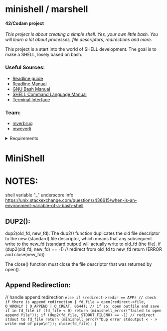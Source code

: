 # minishell / marshell
#### 42/Codam project

*This project is about creating a simple shell. Yes, your own little bash. You will learn a lot about processes, file descriptors, redirections and more.*

This project is a start into the world of SHELL development. The goal is to make a SHELL, losely based on bash.

### Useful Sources:
- [Readline guide](https://web.mit.edu/gnu/doc/html/rlman_2.html)
- [Readline Manual](https://man7.org/linux/man-pages/man3/readline.3.html)
- [GNU Bash Manual](www.gnu.org/savannah-checkouts/gnu/bash/manual)
- [SHELL Command Language Manual](https://pubs.opengroup.org/onlinepubs/009695399/utilities/xcu_chap02.html#tag_02_03)
- [Terminal Interface](https://www.gnu.org/software/libc/manual/html_node/Low_002dLevel-Terminal-Interface.html)

### Team:
- [mverbrug](https://github.com/maresverbrugge)
- [mweverli](https://github.com/Tentanus)

<details>
<summary>Requirements</summary>

Your shell should:
- Display a prompt when waiting for a new command.
- Have a working history.
- Search and launch the right executable (based on the PATH variable or using a relative or an absolute path).
- Not use more than one global variable. Think about it. You will have to explain its purpose.
- Not interpret unclosed quotes or special characters which are not required by the subject such as \ (backslash) or ; (semicolon).
- Handle ’ (single quote) which should prevent the shell from interpreting the meta- characters in the quoted sequence.
- Handle " (double quote) which should prevent the shell from interpreting the meta- characters in the quoted sequence except for $ (dollar sign).
- Implement redirections:
	- '<' should redirect input.
	- '>' should redirect output.
	- '<<' should be given a delimiter, then read the input until a line containing the delimiter is seen. However, it doesn’t have to update the history!
	- '>>' should redirect output in append mode.
- Implement pipes (| character). The output of each command in the pipeline is connected to the input of the next command via a pipe.
- Handle environment variables ($ followed by a sequence of characters) which should expand to their values.
- Handle $? which should expand to the exit status of the most recently executed foreground pipeline.
- Handle ctrl-C, ctrl-D and ctrl-\ which should behave like in bash.
- In interactive mode:
	- ctrl-C displays a new prompt on a new line.
	- ctrl-D exits the shell.
	- ctrl-\ does nothing.
- Your shell must implement the following builtins:
	- echo with option -n
	- cd with only a relative or absolute path
	- pwd with no options
	- export with no options
	- unset with no options
	- env with no options or arguments
	- exit with no options
	</details>



# MiniShell


# NOTES:
shell variable "_" underscore info  
https://unix.stackexchange.com/questions/436615/when-is-an-environment-variable-of-a-bash-shell  

## DUP2():
dup2(old_fd, new_fd):
The dup2() function duplicates the old file descriptor to the new (standard) file descriptor,
which means that any subsequent write to the new_fd (standard output) will actually write to old_fd (the file).
if (dup2(old_fd, new_fd) == -1) // redirect from old_fd to new_fd
	return (ERROR and close(new_fd))

The close() function must close the file descriptor that was returned by open().


## Append Redirection:

// handle append redirection
``
else if (redirect->redir == APP) // check if there is append redirection
{
	fd_file = open(redirect->file, O_WRONLY | O_APPEND | O_CREAT, 0644); // if so: open outfile and save it in fd_file
	if (fd_file < 0)
		return (minishell_error("failed to open append file"));
	if (dup2(fd_file, STDOUT_FILENO) == -1) // redirect stdout to fd_file
		return (minishell_error("Dup error stdoutput < - > write end of pipe\n"));
	close(fd_file);
}
``

